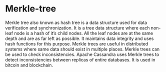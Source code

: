 # Merkle-tree

Merkle tree also known as hash tree is a data structure used for data verification and synchronization. 
It is a tree data structure where each non-leaf node is a hash of it’s child nodes. All the leaf nodes are at the same depth and are as far left as possible. 
It maintains data integrity and uses hash functions for this purpose.
Merkle trees are useful in distributed systems where same data should exist in multiple places.
Merkle trees can be used to check inconsistencies.
Apache Cassandra uses Merkle trees to detect inconsistencies between replicas of entire databases.
It is used in bitcoin and blockchain.
